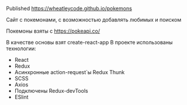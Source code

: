 Published https://wheatleycode.github.io/pokemons

Сайт с покемонами, с возможностью добавлять любимых и поиском

Покемоны взяты с https://pokeapi.co/

В качестве основы взят create-react-app
В проекте использованы технологии:
- React
- Redux
- Асинхронные action-request`ы Redux Thunk
- SCSS
- Axios
- Подключены Redux-devTools
- ESlint

